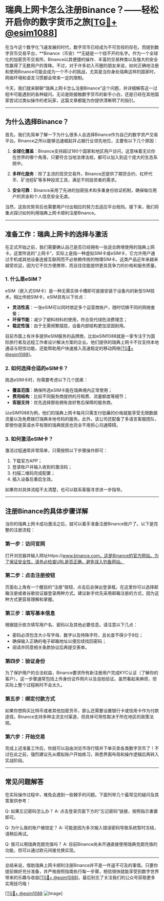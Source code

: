 # 瑞典上网卡怎么注册Binance？——轻松开启你的数字货币之旅[[TG💪+ @esim1088](https://t.me/s/esim1088)]

在当今这个数字化飞速发展的时代，数字货币已经成为不可忽视的存在。而提到数字货币交易平台，**Binance（币安）**无疑是一个绕不开的名字。作为一个全球化的加密货币交易所，Binance以其便捷的操作、丰富的交易种类以及强大的安全性赢得了无数用户的青睐。不过，对于许多初入币圈的朋友来说，如何正确地注册和使用Binance可能会成为一个不小的挑战，尤其是当你身处瑞典这样的国家时，网络环境和语言习惯都会带来一定的限制。

今天，我们就来聊聊“瑞典上网卡怎么注册Binance”这个问题，并详细解答这一过程中可能遇到的各种疑问。无论是刚接触数字货币的新手小白，还是已经在其他国家尝试过类似操作的老玩家，这篇文章都能为你提供清晰明了的指引。

---

## 为什么选择Binance？

首先，我们先简单了解一下为什么很多人会选择Binance作为自己的数字资产交易平台。Binance之所以能够迅速崛起并占据行业领先地位，主要有以下几个原因：

1. **全球化覆盖**：Binance支持超过180个国家和地区用户访问，这意味着无论你在世界的哪个角落，只要符合当地法律法规，都可以加入到这个庞大的生态系统中。
   
2. **多样化服务**：除了主流的现货交易外，Binance还提供了期货合约、杠杆代币、矿池挖矿等多种投资工具，满足不同投资者的需求。
   
3. **安全可靠**：Binance采用了先进的加密技术和多重身份验证机制，确保每位用户的资金和个人信息安全无虞。

当然，这些优势背后也需要用户付出相应的努力去适应平台规则。接下来，我们将重点探讨如何利用瑞典上网卡顺利注册Binance。

---

## 准备工作：瑞典上网卡的选择与激活

在正式开始之前，我们需要确认自己是否已经拥有一张适合跨境使用的瑞典上网卡。这里所说的“上网卡”，实际上是指一种虚拟SIM卡或eSIM卡，它允许用户通过手机或其他设备连接互联网而不必依赖传统的物理SIM卡。这类产品近年来越来越受欢迎，因为它不仅方便携带，而且往往能提供更具竞争力的价格和服务质量。

### 1. 什么是eSIM？
eSIM（嵌入式SIM卡）是一种无需实体卡槽即可直接安装于设备内的新型SIM技术。相比传统SIM卡，eSIM具有以下优点：
   - **灵活性高**：一张eSIM可以同时绑定多个运营商账户，随时切换不同的网络套餐；
   - **环保节能**：减少了塑料材料的使用，符合现代绿色消费理念；
   - **稳定性强**：由于无需频繁插拔，设备内部结构更加坚固耐用。

目前市面上有许多提供eSIM服务的品牌商，比如eSIM1088就是一家专注于为国际旅行者及远程工作者设计解决方案的企业。他们提供的瑞典上网卡不仅支持本地通话与短信功能，还能帮助用户快速接入高速稳定的移动网络[[TG💪+ @esim1088](https://t.me/s/esim1088)]。

### 2. 如何选择合适的eSIM卡？
挑选eSIM卡时，你需要考虑以下几个因素：
   - **覆盖范围**：确保所选eSIM卡能在瑞典境内正常使用；
   - **费用结构**：比较不同服务商提供的月租费、流量额度等细节；
   - **客服支持**：优先选择那些拥有良好售后保障的服务商。

以eSIM1088为例，他们的瑞典上网卡每月只需支付低廉的价格就能享受无限数据流量以及免费拨打瑞典本地号码的服务。此外，该公司还配备了多语言客服团队，即使你是英语水平有限的瑞典居民也完全不用担心沟通障碍。

### 3. 如何激活eSIM卡？
激活过程通常非常简单，只需按照以下步骤操作即可：
   1. 下载官方APP；
   2. 登录账户并输入收到的激活码；
   3. 扫描二维码完成配置；
   4. 插入设备后重启生效。

如果你对具体流程不太清楚，也可以联系客服寻求进一步指导。

---

## 注册Binance的具体步骤详解

当你的瑞典上网卡成功激活之后，就可以着手准备注册Binance账户了。以下是完整的注册流程：

### 第一步：访问官网
打开浏览器并输入网址https://www.binance.com，这是Binance的官方网站。为了保证安全性，请务必检查URL是否正确，避免误入钓鱼网站。

### 第二步：点击注册按钮
页面右上角有一个醒目的“注册”按钮，点击后会弹出登录框。在这里你可以选择邮箱注册或者谷歌验证器登录两种方式。建议新手优先采用邮箱注册的方式，因为这种方式更容易理解和掌握。

### 第三步：填写基本信息
根据提示依次填写用户名、密码以及其他必要信息。请注意以下几点：
   - 密码必须包含大小写字母、数字以及特殊字符，且长度不得少于8位；
   - 确保输入正确的电子邮箱地址以便后续找回密码；
   - 阅读并同意相关条款协议后再提交表单。

### 第四步：验证身份
为了保护用户的合法权益，Binance要求所有新注册用户完成KYC认证（了解你的客户）。这一步骤通常包括上传身份证件照片以及自拍验证。虽然看起来麻烦，但实际上整个过程耗时不会太久。

### 第五步：绑定付款方式
如果你想购买比特币或者其他加密货币，那么还需要设置银行卡或信用卡作为付款途径。Binance支持多种主流支付渠道，但具体可用性取决于所在地区的政策法规。

### 第六步：开始交易
完成上述准备工作后，你就可以自由浏览市场行情并下单买卖各类数字货币了！不过在此之前，强烈建议先从模拟账户开始练习，熟悉界面布局和操作逻辑后再转入实战阶段。

---

## 常见问题解答

在实际操作过程中，难免会遇到一些棘手的问题。下面列举几个最常见的疑问及其答案供参考：

Q: 如果忘记密码怎么办？
A: 点击登录页面下方的“忘记密码”链接，按照指示重置即可。

Q: 为什么我的账户被锁定？
A: 可能是因为多次输入错误密码导致系统暂时冻结，请稍后再试。

Q: 我可以用瑞典克朗充值吗？
A: 目前Binance尚未开通直接使用瑞典克朗充值的功能，但可以通过欧元间接兑换实现。

---

总结来说，借助瑞典上网卡顺利注册Binance并不是一件遥不可及的事情。只要你提前做好充分准备，并严格按照指南执行每一步骤，相信很快就能享受到数字世界带来的乐趣与收益[[TG💪+ @esim1088](https://t.me/s/esim1088)]。最后别忘了关注我们的公众号获取更多实用技巧哦！

[[TG💪+ @esim1088](https://t.me/s/esim1088) ![Image](https://i.postimg.cc/4NQfJmqS/Snipaste-2025-05-13-00-14-12.png)]